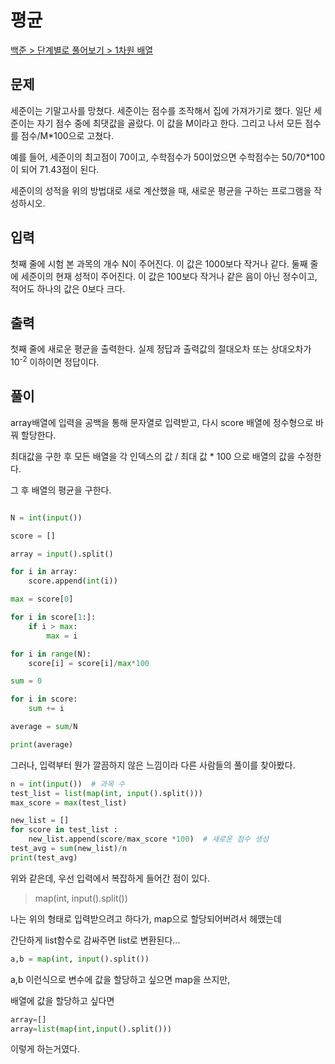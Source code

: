 # 평균

[백준 > 단계별로 풀어보기 > 1차원 배열](https://www.acmicpc.net/problem/1546)

## 문제

세준이는 기말고사를 망쳤다. 세준이는 점수를 조작해서 집에 가져가기로 했다. 일단 세준이는 자기 점수 중에 최댓값을 골랐다. 이 값을 M이라고 한다. 그리고 나서 모든 점수를 점수/M\*100으로 고쳤다.

예를 들어, 세준이의 최고점이 70이고, 수학점수가 50이었으면 수학점수는 50/70\*100이 되어 71.43점이 된다.

세준이의 성적을 위의 방법대로 새로 계산했을 때, 새로운 평균을 구하는 프로그램을 작성하시오.

## 입력

첫째 줄에 시험 본 과목의 개수 N이 주어진다. 이 값은 1000보다 작거나 같다. 둘째 줄에 세준이의 현재 성적이 주어진다. 이 값은 100보다 작거나 같은 음이 아닌 정수이고, 적어도 하나의 값은 0보다 크다.

## 출력

첫째 줄에 새로운 평균을 출력한다. 실제 정답과 출력값의 절대오차 또는 상대오차가 10<sup>-2</sup> 이하이면 정답이다.

## 풀이

array배열에 입력을 공백을 통해 문자열로 입력받고, 다시 score 배열에 정수형으로 바꿔 할당한다.

최대값을 구한 후 모든 배열을 각 인덱스의 값 / 최대 값 \* 100 으로 배열의 값을 수정한다.

그 후 배열의 평균을 구한다.

```python

N = int(input())

score = []

array = input().split()

for i in array:
    score.append(int(i))

max = score[0]

for i in score[1:]:
    if i > max:
        max = i

for i in range(N):
    score[i] = score[i]/max*100

sum = 0

for i in score:
    sum += i

average = sum/N

print(average)
```

그러나, 입력부터 뭔가 깔끔하지 않은 느낌이라 다른 사람들의 풀이를 찾아봤다.

```python
n = int(input())  # 과목 수
test_list = list(map(int, input().split()))
max_score = max(test_list)

new_list = []
for score in test_list :
    new_list.append(score/max_score *100)  # 새로운 점수 생성
test_avg = sum(new_list)/n
print(test_avg)
```

위와 같은데, 우선 입력에서 복잡하게 들어간 점이 있다.

> map(int, input().split())

나는 위의 형태로 입력받으려고 하다가, map으로 할당되어버려서 헤맸는데

간단하게 list함수로 감싸주면 list로 변환된다...

```python
a,b = map(int, input().split())
```

a,b 이런식으로 변수에 값을 할당하고 싶으면 map을 쓰지만,

배열에 값을 할당하고 싶다면

```python
array=[]
array=list(map(int,input().split()))
```

이렇게 하는거였다.
